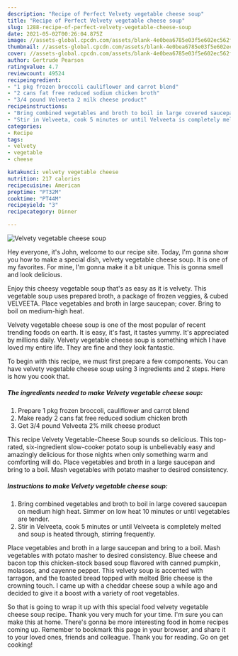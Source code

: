 ```yaml
---
description: "Recipe of Perfect Velvety vegetable cheese soup"
title: "Recipe of Perfect Velvety vegetable cheese soup"
slug: 1288-recipe-of-perfect-velvety-vegetable-cheese-soup
date: 2021-05-02T00:26:04.875Z
image: //assets-global.cpcdn.com/assets/blank-4e0bea6785e03f5e602ec562f230caae08da540cada707380b4fe1bbebba43da.png
thumbnail: //assets-global.cpcdn.com/assets/blank-4e0bea6785e03f5e602ec562f230caae08da540cada707380b4fe1bbebba43da.png
cover: //assets-global.cpcdn.com/assets/blank-4e0bea6785e03f5e602ec562f230caae08da540cada707380b4fe1bbebba43da.png
author: Gertrude Pearson
ratingvalue: 4.7
reviewcount: 49524
recipeingredient:
- "1 pkg frozen broccoli cauliflower and carrot blend"
- "2 cans fat free reduced sodium chicken broth"
- "3/4 pound Velveeta 2 milk cheese product"
recipeinstructions:
- "Bring combined vegetables and broth to boil in large covered saucepan on medium high heat. Simmer on low heat 10 minutes or until vegetables are tender."
- "Stir in Velveeta, cook 5 minutes or until Velveeta is completely melted and soup is heated through, stirring frequently."
categories:
- Recipe
tags:
- velvety
- vegetable
- cheese

katakunci: velvety vegetable cheese 
nutrition: 217 calories
recipecuisine: American
preptime: "PT32M"
cooktime: "PT44M"
recipeyield: "3"
recipecategory: Dinner

---
```



![Velvety vegetable cheese soup](//assets-global.cpcdn.com/assets/blank-4e0bea6785e03f5e602ec562f230caae08da540cada707380b4fe1bbebba43da.png)

Hey everyone, it's John, welcome to our recipe site. Today, I'm gonna show you how to make a special dish, velvety vegetable cheese soup. It is one of my favorites. For mine, I'm gonna make it a bit unique. This is gonna smell and look delicious.

Enjoy this cheesy vegetable soup that&#39;s as easy as it is velvety. This vegetable soup uses prepared broth, a package of frozen veggies, &amp; cubed VELVEETA. Place vegetables and broth in large saucepan; cover. Bring to boil on medium-high heat.

Velvety vegetable cheese soup is one of the most popular of recent trending foods on earth. It is easy, it's fast, it tastes yummy. It's appreciated by millions daily. Velvety vegetable cheese soup is something which I have loved my entire life. They are fine and they look fantastic.


To begin with this recipe, we must first prepare a few components. You can have velvety vegetable cheese soup using 3 ingredients and 2 steps. Here is how you cook that.

<!--inarticleads1-->

##### The ingredients needed to make Velvety vegetable cheese soup:

1. Prepare 1 pkg frozen broccoli, cauliflower and carrot blend
1. Make ready 2 cans fat free reduced sodium chicken broth
1. Get 3/4 pound Velveeta 2% milk cheese product


This recipe Velvety Vegetable-Cheese Soup sounds so delicious. This top-rated, six-ingredient slow-cooker potato soup is unbelievably easy and amazingly delicious for those nights when only something warm and comforting will do. Place vegetables and broth in a large saucepan and bring to a boil. Mash vegetables with potato masher to desired consistency. 

<!--inarticleads2-->

##### Instructions to make Velvety vegetable cheese soup:

1. Bring combined vegetables and broth to boil in large covered saucepan on medium high heat. Simmer on low heat 10 minutes or until vegetables are tender.
1. Stir in Velveeta, cook 5 minutes or until Velveeta is completely melted and soup is heated through, stirring frequently.


Place vegetables and broth in a large saucepan and bring to a boil. Mash vegetables with potato masher to desired consistency. Blue cheese and bacon top this chicken-stock based soup flavored with canned pumpkin, molasses, and cayenne pepper. This velvety soup is accented with tarragon, and the toasted bread topped with melted Brie cheese is the crowning touch. I came up with a cheddar cheese soup a while ago and decided to give it a boost with a variety of root vegetables. 

So that is going to wrap it up with this special food velvety vegetable cheese soup recipe. Thank you very much for your time. I'm sure you can make this at home. There's gonna be more interesting food in home recipes coming up. Remember to bookmark this page in your browser, and share it to your loved ones, friends and colleague. Thank you for reading. Go on get cooking!
